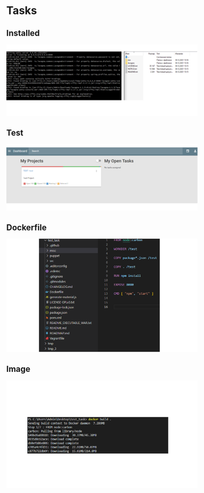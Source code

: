 # Tasks
## Installed
![alt text](https://github.com/OleksandrZhabko/test_task/blob/main/images/test_1.png)
## Test
![alt text](https://github.com/OleksandrZhabko/test_task/blob/main/images/test_2.png)
## Dockerfile
![alt text](https://github.com/OleksandrZhabko/test_task/blob/main/images/test_3.png)
## Image
![alt text](https://github.com/OleksandrZhabko/test_task/blob/main/images/test_4.png)
